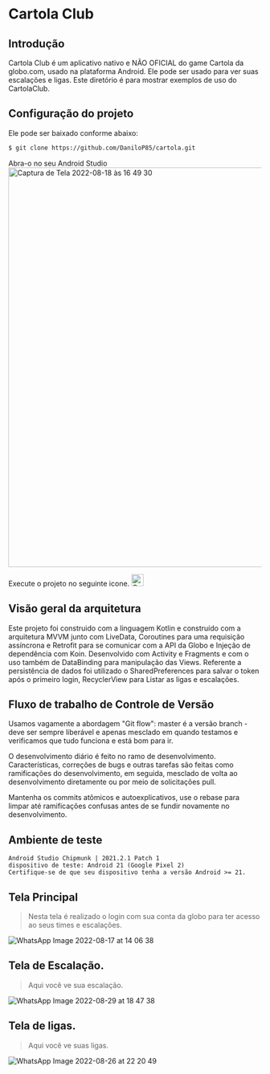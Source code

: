 # Cartola Club
 
## Introdução
Cartola Club é um aplicativo nativo e NÃO OFICIAL do game Cartola da globo.com, usado na plataforma Android. Ele pode ser usado para ver suas escalações e ligas. Este diretório é para mostrar exemplos de uso do CartolaClub. 

## Configuração do projeto
Ele pode ser baixado conforme abaixo:
```sh
$ git clone https://github.com/DaniloP85/cartola.git
```
Abra-o no seu Android Studio
<img width="796" alt="Captura de Tela 2022-08-18 às 16 49 30" src="https://user-images.githubusercontent.com/26841238/185482115-adb2f78d-4b36-4cac-a6b7-d2806b0b7bc5.png">

Execute o projeto no seguinte icone.
<img width="24" alt="Captura de Tela 2022-08-18 às 16 50 33" src="https://user-images.githubusercontent.com/26841238/185482305-56a82404-d54c-4590-a658-b855461eb1d2.png">

## Visão geral da arquitetura
Este projeto foi construido com a linguagem Kotlin e construído com a arquitetura MVVM junto com LiveData, Coroutines para uma requisição assíncrona e Retrofit para se comunicar com a API da Globo e Injeção de dependência com Koin.
Desenvolvido com Activity e Fragments e com o uso também de DataBinding para manipulação das Views.
Referente a persistência de dados foi utilizado o SharedPreferences para salvar o token após o primeiro login, RecyclerView para Listar as ligas e escalações.

## Fluxo de trabalho de Controle de Versão
Usamos vagamente a abordagem "Git flow": master é a versão
branch - deve ser sempre liberável e apenas mesclado em
quando testamos e verificamos que tudo funciona e está
bom para ir.

O desenvolvimento diário é feito no ramo de desenvolvimento. Características,
correções de bugs e outras tarefas são feitas como ramificações do desenvolvimento,
em seguida, mesclado de volta ao desenvolvimento diretamente ou por meio de solicitações pull.

Mantenha os commits atômicos e autoexplicativos, use o rebase para limpar
até ramificações confusas antes de se fundir novamente no desenvolvimento.

## Ambiente de teste
```
Android Studio Chipmunk | 2021.2.1 Patch 1
dispositivo de teste: Android 21 (Google Pixel 2)
Certifique-se de que seu dispositivo tenha a versão Android >= 21.
```

## Tela Principal
> Nesta tela é realizado o login com sua conta da globo para ter acesso ao seus times e escalações.

![WhatsApp Image 2022-08-17 at 14 06 38](https://user-images.githubusercontent.com/26841238/187085705-75a75056-8773-44df-9ed5-9bfc3ba63e3f.jpeg)

## Tela de Escalação.
> Aqui você ve sua escalação.

![WhatsApp Image 2022-08-29 at 18 47 38](https://user-images.githubusercontent.com/26841238/187309036-febceb6e-592b-4209-a9f2-1e5feb76fe0c.jpeg)

## Tela de ligas.
> Aqui você ve suas ligas.

![WhatsApp Image 2022-08-26 at 22 20 49](https://user-images.githubusercontent.com/26841238/187085758-cd61cdd5-deb9-48d9-a0f8-85c3e9f73f5c.jpeg)

